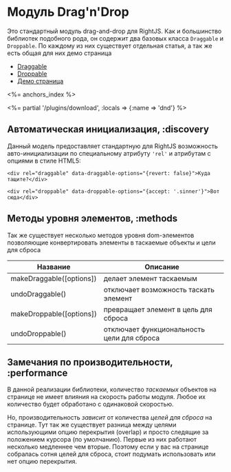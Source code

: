 # Модуль Drag'n'Drop

Это стандартный модуль drag-and-drop для RightJS. Как и большинство библиотек подобного рода,
он содержит два базовых класса `Draggable` и `Droppable`. По каждому из них существует
отдельная статья, а так же есть общая для них демо страница

* [Draggable](/plugins/drag-and-drop/draggable)
* [Droppable](/plugins/drag-and-drop/droppable)
* [Демо страница](/plugins/drag-and-drop/demo)

<%= anchors_index %>

<%= partial '/plugins/download', :locals => {:name => 'dnd'} %>

## Автоматическая инициализация, :discovery

Данный модель предоставляет стандартную для RightJS возможность авто-инициализации
по специальному атрибуту `'rel'` и атрибутам с опциями в стиле HTML5:

    <div rel="draggable" data-draggable-options="{revert: false}">Куда тащите?</div>

    <div rel="droppable" data-droppable-options="{accept: '.sinner'}">Вот сюда</div>

## Методы уровня элементов, :methods

Так же существует несколько методов уровня dom-элементов позволяющие конвертировать
элементы в таскаемые объекты и цели для сброса

Название                   | Описание
---------------------------|--------------------------------------
makeDraggable(\[options\]) | делает элемент таскаемым
undoDraggable()            | отключает возможность таскать элемент
makeDroppable(\[options\]) | превращает элемент в цель для сброса
undoDroppable()            | отключает функциональность цели для сброса


## Замечания по производительности, :performance

В данной реализации библиотеки, количество _таскаемых_ объектов на странице не имеет
влияния на скорость работы модуля. Любое их количество будет обработано с одинаковой скоростью.

Но, производительность _зависит_ от количества _целей для сброса_ на странице. Тут так же существует
разница между целями использующими опцию перекрытия (overlap) и просто следящие за положением курсора
(по умолчанию). Первые из них работают несколько медленнее чем вторые. Поэтому если у вас на странице
собралась сотня целей для сброса, стоит подумать использовать или нет опцию перекрытия.
